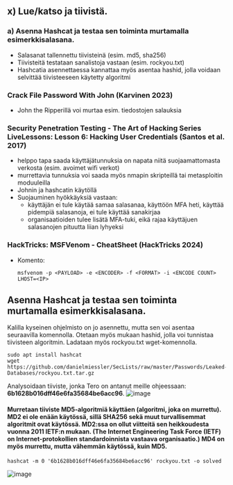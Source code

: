 ## x) Lue/katso ja tiivistä.
### a) Asenna Hashcat ja testaa sen toiminta murtamalla esimerkkisalasana.
- Salasanat tallennettu tiivisteinä (esim. md5, sha256)
- Tiivisteitä testataan sanalistoja vastaan (esim. rockyou.txt)
- Hashcatia asennettaessa kannattaa myös asentaa hashid, jolla voidaan selvittää tiivisteeseen käytetty algoritmi


### Crack File Password With John (Karvinen 2023)
- John the Ripperillä voi murtaa esim. tiedostojen salauksia

### Security Penetration Testing - The Art of Hacking Series LiveLessons: Lesson 6: Hacking User Credentials (Santos et al. 2017)
- helppo tapa saada käyttäjätunnuksia on napata niitä suojaamattomasta verkosta (esim. avoimet wifi verkot)
- murrettavia tunnuksia voi saada myös nmapin skripteillä tai metasploitin moduuleilla 
- Johnin ja hashcatin käytöllä
- Suojauminen hyökkäyksiä vastaan:
    - käyttäjän ei tule käytää samaa salasanaa, käyttöön MFA heti, käyttää pidempiä salasanoja, ei tule käyttää sanakirjaa
    - organisaatioiden tulee lisätä MFA-tuki, eikä rajaa käyttäjuen salasanojen pituutta liian lyhyeksi
 
### HackTricks: MSFVenom - CheatSheet (HackTricks 2024)
- Komento:

      msfvenom -p <PAYLOAD> -e <ENCODER> -f <FORMAT> -i <ENCODE COUNT> LHOST=<IP>
## Asenna Hashcat ja testaa sen toiminta murtamalla esimerkkisalasana.
Kalilla kyseinen ohjelmisto on jo asennettu, mutta sen voi asentaa seuraavilla komennolla. Otetaan myös mukaan hashid, jolla voi tunnistaa tiivisteen algoritmin. Ladataan myös rockyou.txt wget-komennolla.

    sudo apt install hashcat
    wget https://github.com/danielmiessler/SecLists/raw/master/Passwords/Leaked-Databases/rockyou.txt.tar.gz
Analysoidaan tiiviste, jonka Tero on antanut meille ohjeessaan: **6b1628b016dff46e6fa35684be6acc96**.
![image](https://github.com/user-attachments/assets/2852b47f-d659-4a62-b7a5-3f4a402cbc99)
#### Murretaan tiiviste MD5-algoritmiä käyttäen (algoritmi, joka on murrettu). MD2 ei ole enään käytössä, sillä SHA256 sekä muut turvallisemmat algoritmit ovat käytössä. MD2:ssa on ollut viitteitä sen heikkoudesta vuonna 2011 IETF:n mukaan. (The Internet Engineering Task Force (IETF) on Internet-protokollien standardoinnista vastaava organisaatio.) MD4 on myös murrettu, mutta vähemmän käytössä, kuin MD5.
    hashcat -m 0 '6b1628b016dff46e6fa35684be6acc96' rockyou.txt -o solved
![image](https://github.com/user-attachments/assets/280f2388-7716-44cf-915d-cbfd6ffcbd16)




